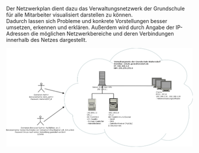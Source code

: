 Der Netzwerkplan dient dazu das Verwaltungsnetzwerk der Grundschule für alle Mitarbeiter visualisiert darstellen zu können.    
Dadurch lassen sich Probleme und konkrete Vorstellungen besser umsetzen, erkennen und erklären. Außerdem wird durch Angabe der IP-Adressen die möglichen Netzwerkbereiche und deren Verbindungen innerhalb des Netzes dargestellt. 

<a href="https://github.com/notenverwaltung/Notenverwaltungssoftware/blob/master/Bilder/Netzwerkplan.png?raw=true" data-toggle="lightbox" data-title="Netzwerkplan" data-footer="Verwaltungsnetz der Grundschule Waltersdorf">
    <img src="https://github.com/notenverwaltung/Notenverwaltungssoftware/blob/master/Bilder/Netzwerkplan.png?raw=true" class="img-fluid">
</a>
